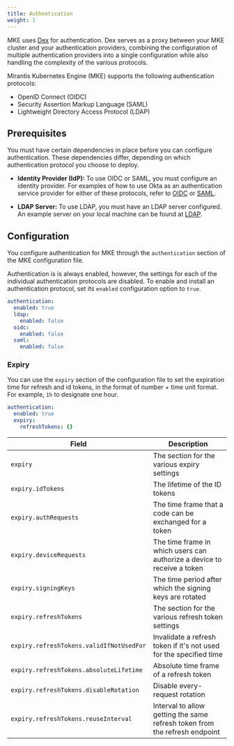 ```yaml
---
title: Authentication
weight: 1
---
```


MKE uses [Dex](https://dexidp.io/) for authentication. Dex serves as a proxy
between your MKE cluster and your authentication providers, combining the
configuration of multiple authentication providers into a single configuration
while also handling the complexity of the various protocols.

Mirantis Kubernetes Engine (MKE) supports the following authentication
protocols:

- OpenID Connect (OIDC)
- Security Assertion Markup Language (SAML)
- Lightweight Directory Access Protocol (LDAP)

## Prerequisites

You must have certain dependencies in place before you can configure
authentication. These dependencies differ, depending on which authentication
protocol you choose to deploy.

- **Identity Provider (IdP):** To use OIDC or SAML, you must configure an identity provider. For examples of how to use Okta as an authentication service provider for either of these protocols, refer to [OIDC](../../operations/authentication/oidc-providers/oidc) or [SAML](../../operations/authentication/saml-providers/saml).

- **LDAP Server:** To use LDAP, you must have an LDAP server configured. An
  example server on your local machine can be found at [LDAP](../../operations/authentication/ldap).

## Configuration

You configure authentication for MKE through the `authentication` section
of the MKE configuration file.

Authentication is is always enabled, however, the settings for each of the
individual authentication protocols are disabled. To enable and install an
authentication protocol, set its `enabled` configuration option to `true`.

```yaml
authentication:
  enabled: true
  ldap:
    enabled: false
  oidc:
    enabled: false
  saml:
    enabled: false
```

### Expiry

You can use the `expiry` section of the configuration file to set the expiration time for refresh and id tokens, in the format of number + time unit format. For example, `1h` to designate one hour.

```yaml
authentication:
  enabled: true
  expiry:
    refreshTokens: {}
```

| Field                                    | Description                                                                |
| ---------------------------------------- | -------------------------------------------------------------------------- |
| `expiry`                                 | The section for the various expiry settings                                |
| `expiry.idTokens`                        | The lifetime of the ID tokens                                              |
| `expiry.authRequests`                    | The time frame that a code can be exchanged for a token                    |
| `expiry.deviceRequests`                  | The time frame in which users can authorize a device to receive a token    |
| `expiry.signingKeys`                     | The time period after which the signing keys are rotated                   |
| `expiry.refreshTokens`                   | The section for the various refresh token settings                         |
| `expiry.refreshTokens.validIfNotUsedFor` | Invalidate a refresh token if it's not used for the specified time         |
| `expiry.refreshTokens.absoluteLifetime`  | Absolute time frame of a refresh token                                     |
| `expiry.refreshTokens.disableRotation`   | Disable every-request rotation                                             |
| `expiry.refreshTokens.reuseInterval`     | Interval to allow getting the same refresh token from the refresh endpoint |
